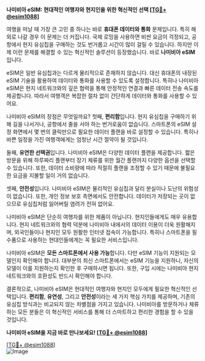 **나미비아 eSIM: 현대적인 여행자와 현지인을 위한 혁신적인 선택 [[TG💪+ @esim1088](https://t.me/s/esim1088)]**

여행을 떠날 때 가장 큰 고민 중 하나는 바로 **휴대폰 데이터와 통화** 문제입니다. 특히 해외로 나갈 경우 이 문제는 더 커집니다. 국제 로밍을 사용하면 비싼 요금이 걱정되고, 공항에서 현지 유심칩을 구매하는 것도 번거롭고 시간이 많이 걸릴 수 있습니다. 하지만 이제 이런 문제를 해결할 수 있는 혁신적인 솔루션이 등장했습니다. 바로 **나미비아 eSIM**입니다.

eSIM은 일반 유심칩과는 다르게 물리적으로 존재하지 않습니다. 대신 휴대폰의 내장된 eSIM 기술을 활용하여 데이터와 통화를 사용할 수 있도록 설정합니다. 특히나 나미비아 eSIM은 현지 네트워크와의 깊은 협력을 통해 안정적인 연결과 빠른 데이터 전송 속도를 제공합니다. 따라서 여행객은 복잡한 절차 없이 간단하게 데이터와 통화를 사용할 수 있어요.

나미비아 eSIM의 장점은 무엇일까요? 첫째, **편리함**입니다. 현지 유심칩을 구매하기 위해 길을 나서거나, 공항에서 줄을 서야 하는 번거로움이 없습니다. 스마트폰의 eSIM 설정 화면에서 몇 번의 클릭만으로 필요한 데이터 플랜을 바로 설정할 수 있습니다. 특히나 바쁜 일정을 가진 여행객에게는 엄청난 시간 절약이 될 것입니다.

둘째, **유연한 선택권**입니다. 나미비아 eSIM은 다양한 데이터 플랜을 제공합니다. 짧은 방문을 위해 하루짜리 플랜부터 장기 체류를 위한 월간 플랜까지 다양한 옵션을 선택할 수 있습니다. 또한, 데이터 소비량에 따라 적절히 플랜을 조정할 수 있기 때문에 불필요한 요금을 지불할 일이 거의 없습니다.

셋째, **안전성**입니다. 나미비아 eSIM은 물리적인 유심칩과 달리 분실이나 도난의 위험성이 없습니다. 또한, 개인 정보 보호 측면에서도 안전합니다. 데이터가 저장되는 곳이 없으므로 유심칩처럼 잃어버릴 염려가 전혀 없어요.

나미비아 eSIM은 단순히 여행자를 위한 제품이 아닙니다. 현지인들에게도 매우 유용합니다. 현지 네트워크와의 협력 덕분에 나미비아 내에서의 데이터 이용이 더욱 원활해지며, 외국인들이나 현지인 모두 원활한 인터넷 접속이 가능합니다. 특히나 스마트폰을 필수품으로 사용하는 현대인들에게는 꼭 필요한 서비스입니다.

나미비아 eSIM은 **모든 스마트폰에서 사용 가능**합니다. 다만 eSIM 기능이 지원되는 모델인지 확인해야 합니다. 대부분의 최신 스마트폰에서는 eSIM 기능을 지원하니, 자신의 모델이 이를 지원하는지 확인한 후 구매하시면 됩니다. 또한, 구입 시에는 나미비아 현지 네트워크와의 호환성도 반드시 확인해야 합니다.

결론적으로, 나미비아 eSIM은 현대적인 여행자와 현지인 모두에게 필요한 혁신적인 선택입니다. **편리함**, **유연성**, 그리고 **안전성**이라는 세 가지 핵심 가치를 제공하며, 기존의 유심칩 방식과는 비교되지 않는 차별점을 가지고 있습니다. 나미비아를 방문하거나 체류하는 모든 분들은 이 혁신적인 서비스를 통해 더 스마트하고 편리한 경험을 할 수 있을 것입니다.

**나미비아 eSIM을 지금 바로 만나보세요! [[TG💪+ @esim1088](https://t.me/s/esim1088)]**

[[TG💪+ @esim1088](https://t.me/s/esim1088)]  
![Image](https://i.postimg.cc/Y0z9fWf4/image.png)